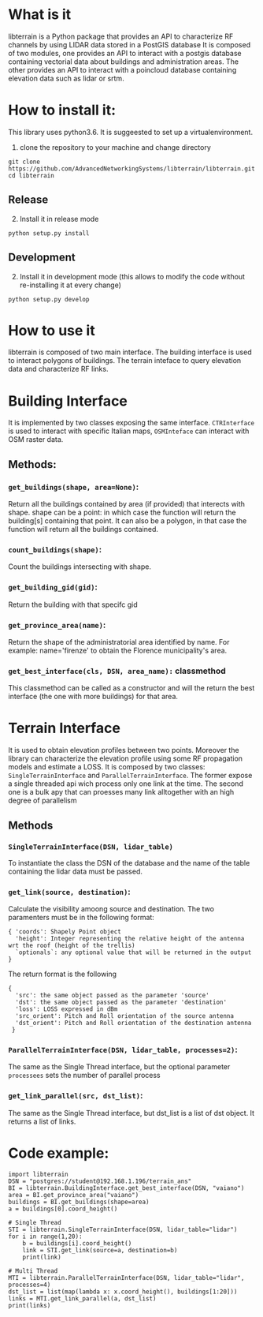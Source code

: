 # What is it
libterrain is a Python package that provides an API to characterize RF channels by using LIDAR data stored in a PostGIS database
It is composed of two modules, one provides an API to interact with a postgis database containing vectorial data about buildings and administration areas.
The other provides an API to interact with a poincloud database containing elevation data such as lidar or srtm.

# How to install it:
This library uses python3.6. It is suggeested to set up a virtualenvironment.

1) clone the repository to your machine and change directory
```
git clone https://github.com/AdvancedNetworkingSystems/libterrain/libterrain.git
cd libterrain
```
## Release
2) Install it in release mode 
```
python setup.py install
```
## Development
2) Install it in development mode (this allows to modify the code without re-installing it at every change)
```
python setup.py develop
```

# How to use it
libterrain is composed of two main interface. The building interface is used to interact polygons of buildings. The terrain inteface to query elevation data and characterize RF links.
# Building Interface
It is implemented by two classes exposing the same interface. `CTRInterface` is used to interact with specific Italian maps, `OSMInteface` can interact with OSM raster data.
## Methods:
### `get_buildings(shape, area=None)`:
Return all the buildings contained by area (if provided) that interects with shape. 
shape can be a point: in which case the function will return the building[s] containing that point.
It can also be a polygon, in that case the function will return all the buildings contained.

### `count_buildings(shape)`:
Count the buildings intersecting with shape.

### `get_building_gid(gid)`:
Return the building with that specifc gid

### `get_province_area(name)`:
Return the shape of the administratorial area identified by name.
For example: name='firenze' to obtain the Florence municipality's area.

### `get_best_interface(cls, DSN, area_name):`  classmethod
This classmethod can be called as a constructor and will the return the best interface (the one with more buildings) for that area.


# Terrain Interface
It is used to obtain elevation profiles between two points. Moreover the library can characterize the elevation profile using some RF propagation models and estimate a LOSS.
It is composed by two classes: `SingleTerrainInterface` and `ParallelTerrainInterface`. The former expose a single threaded api wich process only one link at the time. The second one is a bulk apy that can proesses many link alltogether with an high degree of parallelism
## Methods
### `SingleTerrainInterface(DSN, lidar_table)`
To instantiate the class the DSN of the database and the name of the table containing the lidar data must be passed.

### `get_link(source, destination)`:
Calculate the visibility amoong source and destination.
The two paramenters must be in the following format:
```
{ 'coords': Shapely Point object
  'height': Integer representing the relative height of the antenna wrt the roof (height of the trellis)
  `optionals`: any optional value that will be returned in the output
}
```
The return format is the following
```
{
  'src': the same object passed as the parameter 'source'
  'dst': the same object passed as the parameter 'destination'
  'loss': LOSS expressed in dBm
  'src_orient': Pitch and Roll orientation of the source antenna
  'dst_orient': Pitch and Roll orientation of the destination antenna
 }
```

### `ParallelTerrainInterface(DSN, lidar_table, processes=2)`:
The same as the Single Thread interface, but the optional parameter `processees` sets the number of parallel process

### `get_link_parallel(src, dst_list)`:
The same as the Single Thread interface, but dst_list is a list of dst object.
It returns a list of links.

# Code example:
```
import libterrain
DSN = "postgres://student@192.168.1.196/terrain_ans"
BI = libterrain.BuildingInterface.get_best_interface(DSN, "vaiano")
area = BI.get_province_area("vaiano")
buildings = BI.get_buildings(shape=area)
a = buildings[0].coord_height()

# Single Thread
STI = libterrain.SingleTerrainInterface(DSN, lidar_table="lidar")
for i in range(1,20):
    b = buildings[i].coord_height()
    link = STI.get_link(source=a, destination=b)
    print(link)
    
# Multi Thread
MTI = libterrain.ParallelTerrainInterface(DSN, lidar_table="lidar", processes=4)
dst_list = list(map(lambda x: x.coord_height(), buildings[1:20]))
links = MTI.get_link_parallel(a, dst_list)
print(links)


```
